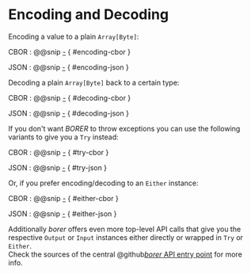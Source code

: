 Encoding and Decoding
=====================

Encoding a value to a plain `Array[Byte]`:

CBOR
: @@snip [-]($test$/EncodingDecodingSpec.scala) { #encoding-cbor }

JSON
: @@snip [-]($test$/EncodingDecodingSpec.scala) { #encoding-json }


Decoding a plain `Array[Byte]` back to a certain type:

CBOR
: @@snip [-]($test$/EncodingDecodingSpec.scala) { #decoding-cbor }

JSON
: @@snip [-]($test$/EncodingDecodingSpec.scala) { #decoding-json }

If you don't want _BORER_ to throw exceptions you can use the following variants to give you a `Try` instead:

CBOR
: @@snip [-]($test$/EncodingDecodingSpec.scala) { #try-cbor }

JSON
: @@snip [-]($test$/EncodingDecodingSpec.scala) { #try-json }

Or, if you prefer encoding/decoding to an `Either` instance:

CBOR
: @@snip [-]($test$/EncodingDecodingSpec.scala) { #either-cbor }

JSON
: @@snip [-]($test$/EncodingDecodingSpec.scala) { #either-json }


Additionally _borer_ offers even more top-level API calls that give you the respective `Output` or `Input` instances
either directly or wrapped in `Try` or `Either`.<br>
Check the sources of the central @github[_borer_ API entry point](/core/src/main/scala/io/bullet/borer/Borer.scala) for
more info.